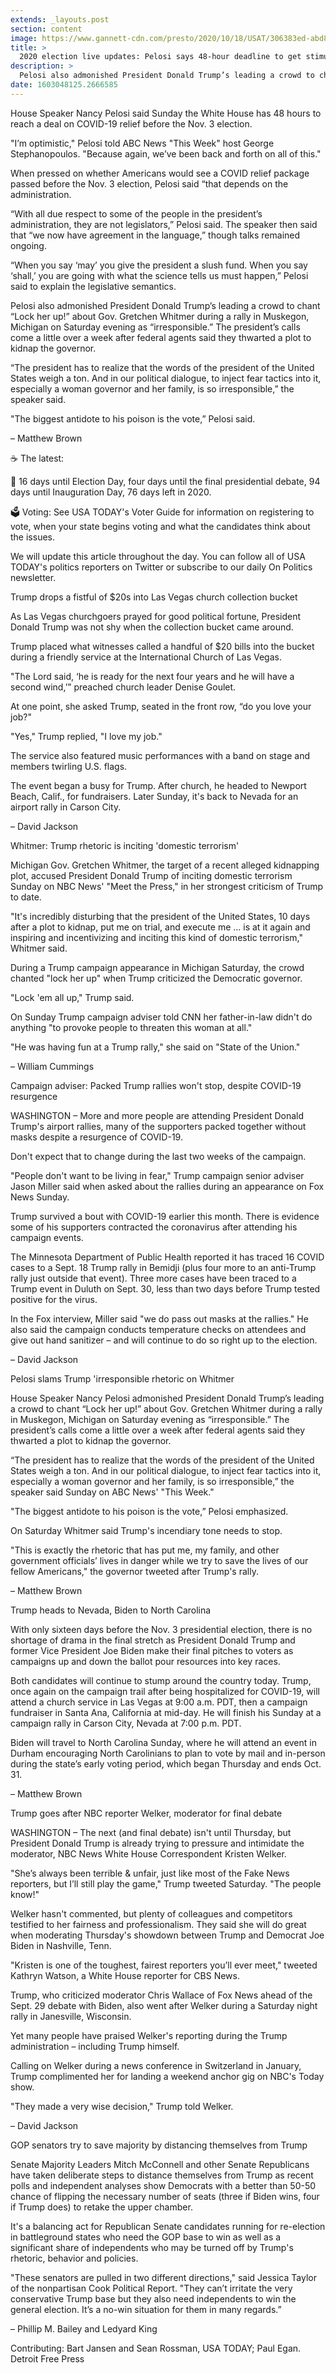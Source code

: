 ```yaml
--- 
extends: _layouts.post 
section: content 
image: https://www.gannett-cdn.com/presto/2020/10/18/USAT/306383ed-abd8-41a5-8670-c6fa6e571601-AFP_AFP_8RR6TQ.jpg?crop=5567,3131,x0,y0&width=3200&height=1800&format=pjpg&auto=webp 
title: > 
  2020 election live updates: Pelosi says 48-hour deadline to get stimulus done by Nov. 3; Trump gives wad of $20s at church 
description: > 
  Pelosi also admonished President Donald Trump’s leading a crowd to chant “Lock her up!” about Gov.Trump drops a fistful of $20s into Las Vegas church collection bucketAs Las Vegas churchgoers prayed for good political fortune, President Donald Trump was not shy when the collection bucket came around.During a Trump campaign appearance in Michigan Saturday, the crowd chanted "lock her up" when Trump criticized the Democratic governor.On Sunday Trump campaign adviser told CNN her father-in-law didn't do anything "to provoke people to threaten this woman at all.""He was having fun at a Trump rally," she said on "State of the Union." 
date: 1603048125.2666585 
--- 
```

House Speaker Nancy Pelosi said Sunday the White House has 48 hours to reach a deal on COVID-19 relief before the Nov. 3 election.

"I’m optimistic," Pelosi told ABC News "This Week" host George Stephanopoulos. "Because again, we’ve been back and forth on all of this."

When pressed on whether Americans would see a COVID relief package passed before the Nov. 3 election, Pelosi said “that depends on the administration.

“With all due respect to some of the people in the president’s administration, they are not legislators,” Pelosi said. The speaker then said that “we now have agreement in the language,” though talks remained ongoing.

“When you say ‘may’ you give the president a slush fund. When you say ‘shall,’ you are going with what the science tells us must happen,” Pelosi said to explain the legislative semantics.

Pelosi also admonished President Donald Trump’s leading a crowd to chant “Lock her up!” about Gov. Gretchen Whitmer during a rally in Muskegon, Michigan on Saturday evening as “irresponsible.” The president’s calls come a little over a week after federal agents said they thwarted a plot to kidnap the governor.

“The president has to realize that the words of the president of the United States weigh a ton. And in our political dialogue, to inject fear tactics into it, especially a woman governor and her family, is so irresponsible,” the speaker said.

"The biggest antidote to his poison is the vote,” Pelosi said.

– Matthew Brown

☕ The latest:

📆 16 days until Election Day, four days until the final presidential debate, 94 days until Inauguration Day, 76 days left in 2020.

🗳️ Voting: See USA TODAY's Voter Guide for information on registering to vote, when your state begins voting and what the candidates think about the issues.

We will update this article throughout the day. You can follow all of USA TODAY's politics reporters on Twitter or subscribe to our daily On Politics newsletter.

Trump drops a fistful of $20s into Las Vegas church collection bucket

As Las Vegas churchgoers prayed for good political fortune, President Donald Trump was not shy when the collection bucket came around.

Trump placed what witnesses called a handful of $20 bills into the bucket during a friendly service at the International Church of Las Vegas.

"The Lord said, ‘he is ready for the next four years and he will have a second wind,’” preached church leader Denise Goulet.

At one point, she asked Trump, seated in the front row, “do you love your job?"

"Yes," Trump replied, "I love my job."

The service also featured music performances with a band on stage and members twirling U.S. flags.

The event began a busy for Trump. After church, he headed to Newport Beach, Calif., for fundraisers. Later Sunday, it's back to Nevada for an airport rally in Carson City.

– David Jackson

Whitmer: Trump rhetoric is inciting 'domestic terrorism'

Michigan Gov. Gretchen Whitmer, the target of a recent alleged kidnapping plot, accused President Donald Trump of inciting domestic terrorism Sunday on NBC News' "Meet the Press," in her strongest criticism of Trump to date.

"It's incredibly disturbing that the president of the United States, 10 days after a plot to kidnap, put me on trial, and execute me … is at it again and inspiring and incentivizing and inciting this kind of domestic terrorism," Whitmer said.

During a Trump campaign appearance in Michigan Saturday, the crowd chanted "lock her up" when Trump criticized the Democratic governor.

"Lock 'em all up," Trump said.

On Sunday Trump campaign adviser told CNN her father-in-law didn't do anything "to provoke people to threaten this woman at all."

"He was having fun at a Trump rally," she said on "State of the Union."

– William Cummings

Campaign adviser: Packed Trump rallies won't stop, despite COVID-19 resurgence

WASHINGTON – More and more people are attending President Donald Trump's airport rallies, many of the supporters packed together without masks despite a resurgence of COVID-19.

Don't expect that to change during the last two weeks of the campaign.

"People don't want to be living in fear," Trump campaign senior adviser Jason Miller said when asked about the rallies during an appearance on Fox News Sunday.

Trump survived a bout with COVID-19 earlier this month. There is evidence some of his supporters contracted the coronavirus after attending his campaign events.

The Minnesota Department of Public Health reported it has traced 16 COVID cases to a Sept. 18 Trump rally in Bemidji (plus four more to an anti-Trump rally just outside that event). Three more cases have been traced to a Trump event in Duluth on Sept. 30, less than two days before Trump tested positive for the virus.

In the Fox interview, Miller said "we do pass out masks at the rallies." He also said the campaign conducts temperature checks on attendees and give out hand sanitizer – and will continue to do so right up to the election.

– David Jackson

Pelosi slams Trump 'irresponsible rhetoric on Whitmer

House Speaker Nancy Pelosi admonished President Donald Trump’s leading a crowd to chant “Lock her up!” about Gov. Gretchen Whitmer during a rally in Muskegon, Michigan on Saturday evening as “irresponsible.” The president’s calls come a little over a week after federal agents said they thwarted a plot to kidnap the governor.

“The president has to realize that the words of the president of the United States weigh a ton. And in our political dialogue, to inject fear tactics into it, especially a woman governor and her family, is so irresponsible,” the speaker said Sunday on ABC News' "This Week."

"The biggest antidote to his poison is the vote,” Pelosi emphasized.

On Saturday Whitmer said Trump's incendiary tone needs to stop.

"This is exactly the rhetoric that has put me, my family, and other government officials’ lives in danger while we try to save the lives of our fellow Americans," the governor tweeted after Trump's rally.

– Matthew Brown

Trump heads to Nevada, Biden to North Carolina

With only sixteen days before the Nov. 3 presidential election, there is no shortage of drama in the final stretch as President Donald Trump and former Vice President Joe Biden make their final pitches to voters as campaigns up and down the ballot pour resources into key races.

Both candidates will continue to stump around the country today. Trump, once again on the campaign trail after being hospitalized for COVID-19, will attend a church service in Las Vegas at 9:00 a.m. PDT, then a campaign fundraiser in Santa Ana, California at mid-day. He will finish his Sunday at a campaign rally in Carson City, Nevada at 7:00 p.m. PDT.

Biden will travel to North Carolina Sunday, where he will attend an event in Durham encouraging North Carolinians to plan to vote by mail and in-person during the state’s early voting period, which began Thursday and ends Oct. 31.

– Matthew Brown

Trump goes after NBC reporter Welker, moderator for final debate

WASHINGTON – The next (and final debate) isn't until Thursday, but President Donald Trump is already trying to pressure and intimidate the moderator, NBC News White House Correspondent Kristen Welker.

"She’s always been terrible & unfair, just like most of the Fake News reporters, but I’ll still play the game," Trump tweeted Saturday. "The people know!"

Welker hasn't commented, but plenty of colleagues and competitors testified to her fairness and professionalism. They said she will do great when moderating Thursday's showdown between Trump and Democrat Joe Biden in Nashville, Tenn.

"Kristen is one of the toughest, fairest reporters you’ll ever meet," tweeted Kathryn Watson, a White House reporter for CBS News.

Trump, who criticized moderator Chris Wallace of Fox News ahead of the Sept. 29 debate with Biden, also went after Welker during a Saturday night rally in Janesville, Wisconsin.

Yet many people have praised Welker's reporting during the Trump administration – including Trump himself.

Calling on Welker during a news conference in Switzerland in January, Trump complimented her for landing a weekend anchor gig on NBC's Today show.

"They made a very wise decision," Trump told Welker.

– David Jackson

GOP senators try to save majority by distancing themselves from Trump

Senate Majority Leaders Mitch McConnell and other Senate Republicans have taken deliberate steps to distance themselves from Trump as recent polls and independent analyses show Democrats with a better than 50-50 chance of flipping the necessary number of seats (three if Biden wins, four if Trump does) to retake the upper chamber.

It's a balancing act for Republican Senate candidates running for re-election in battleground states who need the GOP base to win as well as a significant share of independents who may be turned off by Trump's rhetoric, behavior and policies.

"These senators are pulled in two different directions," said Jessica Taylor of the nonpartisan Cook Political Report. "They can’t irritate the very conservative Trump base but they also need independents to win the general election. It’s a no-win situation for them in many regards.”

– Phillip M. Bailey and Ledyard King

Contributing: Bart Jansen and Sean Rossman, USA TODAY; Paul Egan. Detroit Free Press